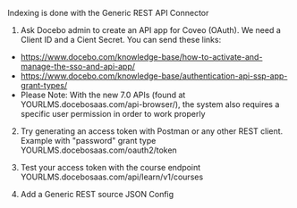 Indexing is done with the Generic REST API Connector

1) Ask Docebo admin to create an API app for Coveo (OAuth). We need a Client ID and a Cient Secret. You can send these links: 
- https://www.docebo.com/knowledge-base/how-to-activate-and-manage-the-sso-and-api-app/
- https://www.docebo.com/knowledge-base/authentication-api-ssp-app-grant-types/
- Please Note: With the new 7.0 APIs (found at YOURLMS.docebosaas.com/api-browser/), the system also requires a specific user permission in order to work properly

2) Try generating an access token with Postman or any other REST client. Example with "password" grant type
YOURLMS.docebosaas.com/oauth2/token

3) Test your access token with the course endpoint YOURLMS.docebosaas.com/api/learn/v1/courses
 

4) Add a Generic REST source JSON Config